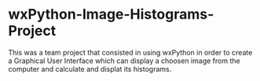 # wxPython-Image-Histograms-Project
This was a team project that consisted in using wxPython in order to create a Graphical User Interface which can display a choosen image from the computer and calculate and displat its histograms.
